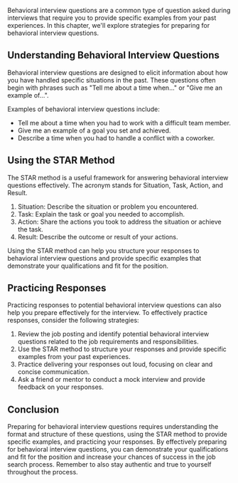 
Behavioral interview questions are a common type of question asked during interviews that require you to provide specific examples from your past experiences. In this chapter, we'll explore strategies for preparing for behavioral interview questions.

Understanding Behavioral Interview Questions
--------------------------------------------

Behavioral interview questions are designed to elicit information about how you have handled specific situations in the past. These questions often begin with phrases such as "Tell me about a time when..." or "Give me an example of...".

Examples of behavioral interview questions include:

* Tell me about a time when you had to work with a difficult team member.
* Give me an example of a goal you set and achieved.
* Describe a time when you had to handle a conflict with a coworker.

Using the STAR Method
---------------------

The STAR method is a useful framework for answering behavioral interview questions effectively. The acronym stands for Situation, Task, Action, and Result.

1. Situation: Describe the situation or problem you encountered.
2. Task: Explain the task or goal you needed to accomplish.
3. Action: Share the actions you took to address the situation or achieve the task.
4. Result: Describe the outcome or result of your actions.

Using the STAR method can help you structure your responses to behavioral interview questions and provide specific examples that demonstrate your qualifications and fit for the position.

Practicing Responses
--------------------

Practicing responses to potential behavioral interview questions can also help you prepare effectively for the interview. To effectively practice responses, consider the following strategies:

1. Review the job posting and identify potential behavioral interview questions related to the job requirements and responsibilities.
2. Use the STAR method to structure your responses and provide specific examples from your past experiences.
3. Practice delivering your responses out loud, focusing on clear and concise communication.
4. Ask a friend or mentor to conduct a mock interview and provide feedback on your responses.

Conclusion
----------

Preparing for behavioral interview questions requires understanding the format and structure of these questions, using the STAR method to provide specific examples, and practicing your responses. By effectively preparing for behavioral interview questions, you can demonstrate your qualifications and fit for the position and increase your chances of success in the job search process. Remember to also stay authentic and true to yourself throughout the process.
